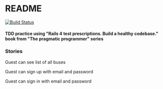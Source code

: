 # README

[![Build Status](https://travis-ci.org/aleksacastle/tickets.svg?branch=master)](https://travis-ci.org/aleksacastle/tickets)

<h4>TDD practice using "Rails 4 test prescriptions. Build a healthy codebase." book from "The pragmatic programmer" series</h4>

<h3>Stories</h3>

Guest can see list of all buses<p>
Guest can sign up with email and password<p>
Guest can sign in with email and password<br>
